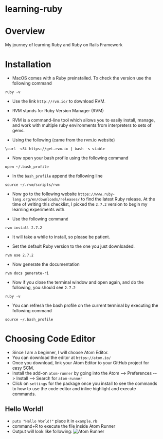 # learning-ruby

# Overview

My journey of learning Ruby and Ruby on Rails Framework

# Installation

- MacOS comes with a Ruby preinstalled. To check the version use the following command

`ruby -v`

- Use the link `http://rvm.io/` to download RVM.
- RVM stands for Ruby Version Manager (RVM)
- RVM is a command-line tool which allows you to easily install, manage, and work with multiple ruby environments from interpreters to sets of gems.

- Using the following (came from the rvm.io website)

`\curl -sSL https://get.rvm.io | bash -s stable`

- Now open your bash profile using the following command

`open ~/.bash_profile`

- In the `bash_profile` append the following line

`source ~/.rvm/scripts/rvm`

- Now go to the following website `https://www.ruby-lang.org/en/downloads/releases/` to find the latest Ruby release. At the time of writing this checklist, I picked the `2.7.2` version to begin my learning experiments with.

- Use the following command

`rvm install 2.7.2`

- It will take a while to install, so please be patient.

- Set the default Ruby version to the one you just downloaded.

`rvm use 2.7.2`

- Now generate the documentation

`rvm docs generate-ri`

- Now if you close the terminal window and open again, and do the following, you should see `2.7.2`

`ruby -v`

- You can refresh the bash profile on the current terminal by executing the following command

`source ~/.bash_profile`

# Choosing Code Editor

- Since I am a beginner, I will choose Atom Editor.
- You can download the editor at `https://atom.io/`
- Once you download, link your Atom Editor to your GitHub project for easy SCM.
- Install the add-on `atom-runner` by going into the Atom --> Preferences --> Install --> Search for `atom-runner`
- Click on `settings` for the package once you install to see the commands to how to use the code editor and inline highlight and execute commands.

## Hello World!

- `puts "Hello World!"` place it in `example.rb`
- command+R to execute the file inside Atom Runner
- Output will look like following: ![Atom Runner](../img/AtomRunner.png?raw=true)
